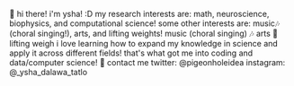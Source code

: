 👋 hi there! i'm ysha! :D
my research interests are: math, neuroscience, biophysics, and computational science!
some other interests are: music🎶 (choral singing!), arts, and lifting weights!
music (choral singing) 🎶
arts 🎨
lifting weigh
i love learning how to expand my knowledge in science and apply it across different fields! that's what got me into coding and data/computer science! 🚀
contact me
twitter: @pigeonholeidea
instagram: @_ysha_dalawa_tatlo

